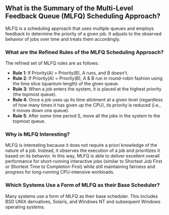 ## What is the Summary of the Multi-Level Feedback Queue (MLFQ) Scheduling Approach?

MLFQ is a scheduling approach that uses multiple queues and employs feedback to determine the priority of a given job. It adjusts to the observed behavior of jobs over time and treats them accordingly.

### What are the Refined Rules of the MLFQ Scheduling Approach?

The refined set of MLFQ rules are as follows:

- **Rule 1**: If Priority(A) > Priority(B), A runs, and B doesn't.
- **Rule 2**: If Priority(A) = Priority(B), A & B run in round-robin fashion using the time slice (quantum length) of the given queue.
- **Rule 3**: When a job enters the system, it is placed at the highest priority (the topmost queue).
- **Rule 4**: Once a job uses up its time allotment at a given level (regardless of how many times it has given up the CPU), its priority is reduced (i.e., it moves down one queue).
- **Rule 5**: After some time period S, move all the jobs in the system to the topmost queue.

### Why is MLFQ Interesting?

MLFQ is interesting because it does not require a priori knowledge of the nature of a job. Instead, it observes the execution of a job and prioritizes it based on its behavior. In this way, MLFQ is able to deliver excellent overall performance for short-running interactive jobs (similar to Shortest Job First or Shortest Time to Completion First) while still maintaining fairness and progress for long-running CPU-intensive workloads.

### Which Systems Use a Form of MLFQ as their Base Scheduler?

Many systems use a form of MLFQ as their base scheduler. This includes BSD UNIX derivatives, Solaris, and Windows NT and subsequent Windows operating systems.